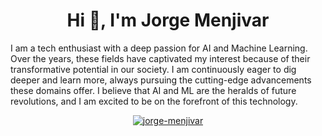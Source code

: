 <h1 align="center">Hi 👋, I'm Jorge Menjivar</h1>
<p> I am a tech enthusiast with a deep passion for AI and Machine Learning. Over the years, these fields have captivated my interest because of their transformative potential in our society. I am continuously eager to dig deeper and learn more, always pursuing the cutting-edge advancements these domains offer. I believe that AI and ML are the heralds of future revolutions, and I am excited to be on the forefront of this technology.</p>

<p align="center"> <a href="https://github.com/ryo-ma/github-profile-trophy"><img src="https://github-profile-trophy.vercel.app/?username=jorge-menjivar&theme=gruvbox&row=1&no-frame=true" alt="jorge-menjivar" /></a> </p>
